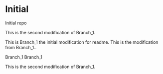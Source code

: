 # Initial
Initial repo

This is the second modification of Branch_1.

This is Branch_1 the initial modification for readme. This is the modification from Branch_1..

Branch_1
Branch_1

This is the second modification of Branch_1.
